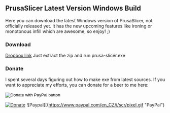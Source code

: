 ## PrusaSlicer Latest Version Windows Build

Here you can download the latest Windows version of PrusaSlicer, not officially released yet. It has the new upcoming features like ironing or monotonous infill which are awesome, so enjoy! ;)

### Download

[Dropbox link](http://dropbox.com)
Just extract the zip and run prusa-slicer.exe

### Donate

I spent several days figuring out how to make exe from latest sources. If you want to appreciate my efforts, you can donate for a beer to me here:

<form action="https://www.paypal.com/cgi-bin/webscr" method="post" target="_top">
<input type="hidden" name="cmd" value="_s-xclick" />
<input type="hidden" name="hosted_button_id" value="2XFMTHGSP7S7C" />
<input type="image" src="https://www.paypalobjects.com/en_US/i/btn/btn_donateCC_LG.gif" border="0" name="submit" title="PayPal - The safer, easier way to pay online!" alt="Donate with PayPal button" />
<img alt="" border="0" src="https://www.paypal.com/en_CZ/i/scr/pixel.gif" width="1" height="1" />
</form>

[![Donate](https://www.paypalobjects.com/en_US/i/btn/btn_donateCC_LG.gif "Donate")](https://www.paypal.com/cgi-bin/webscr?cmd=cmd&hosted_button_id=2XFMTHGSP7S7C)
![Paypal][(https://www.paypal.com/en_CZ/i/scr/pixel.gif "PayPal")
